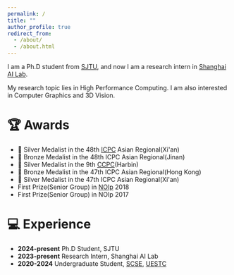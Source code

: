 ```yaml
---
permalink: /
title: ""
author_profile: true
redirect_from:  
  - /about/
  - /about.html
---
```

I am a Ph.D student from [SJTU](https://www.sjtu.edu.cn/), and now I am a research intern in [Shanghai AI Lab](https://www.shlab.org.cn/).

My research topic lies in High Performance Computing. I am also interested in Computer Graphics and 3D Vision. 

# 🏆 Awards
+ 🥈 Silver Medalist in the 48th [ICPC](https://icpc.global/) Asian Regional(Xi'an)
+ 🥉 Bronze Medalist in the 48th ICPC Asian Regional(Jinan)
+ 🥈 Silver Medalist in the 9th [CCPC](https://ccpc.io/)(Harbin)
+ 🥉 Bronze Medalist in the 47th ICPC Asian Regional(Hong Kong)
+ 🥈 Silver Medalist in the 47th ICPC Asian Regional(Xi'an)
+ First Prize(Senior Group) in [NOIp](https://www.noi.cn/gynoi/jj/) 2018
+ First Prize(Senior Group) in NOIp 2017

# 💻 Experience
+ **2024-present** Ph.D Student, SJTU
+ **2023-present** Research Intern, Shanghai AI Lab
+ **2020-2024** Undergraduate Student, [SCSE](https://www.scse.uestc.edu.cn/), [UESTC](https://www.uestc.edu.cn/)




